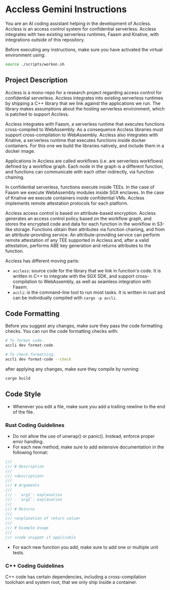 # Accless Gemini Instructions

You are an AI coding assistant helping in the development of Accless. Accless
is an access control system for confidential serverless. Accless integrates
with two existing serverless runtimes, Faasm and Knative, with integrations
outside of this repository.

Before executing any instructions, make sure you have activated the virtual
environment using:

```bash
source ./scripts/workon.sh
```

## Project Description

Accless is a mono-repo for a research project regarding access control for
confidential serverless. Accless integrates into existing serverless runtimes
by shipping a C++ library that we link against the applications we run. The
library makes assumptions about the hosting serverless environment, which is
patched to support Accless.

Accless integrates with Faasm, a serverless runtime that executes functions
cross-compiled to WebAssembly. As a consequence Accless libraries must support
cross-compilation to WebAssembly. Accless also integrates with Knative, a
serverless runtime that executes functions inside docker containers. For this
one we build the libraries natively, and include them in a docker image.

Applications in Accless are called workflows (i.e. are serverless workflows)
defined by a workflow graph. Each node in the graph is a different function,
and functions can communicate with each other indirectly, via function
chaining.

In confidential serverless, functions execute inside TEEs. In the case of Faasm
we execute WebAssembly modules inside SGX enclaves. In the case of Knative we
execute containers inside confidential VMs. Accless implements remote
attestation protocols for each platform.

Accless access control is based on attribute-based encryption. Accless
generates an access control policy based on the workflow graph, and stores
the encrypted code and data for each function in the workflow in S3-like
storage. Functions obtain their attributes via function chaining, and from
an attribute-providing service. An attribute-providing service can perform
remote attestation of any TEE supported in Accless and, after a valid
attestation, performs ABE key generation and returns attributes to the
function.

Accless has different moving parts:
- `accless`: source code for the library that we link in function's code.
  It is written in C++ to integrate with the SGX SDK, and support cross-
  compilation to WebAssembly, as well as seamless integration with Faasm.
- `accli`: is the command-line tool to run most tasks. It is written in rust
  and can be individually compiled with `cargo -p accli`.

## Code Formatting

Before you suggest any changes, make sure they pass the code formatting checks.
You can run the code formatting checks with:

```bash
# To format code.
accli dev format-code

# To check formatting.
accli dev format-code --check
```

after applying any changes, make sure they compile by running:

```bash
cargo build
```

## Code Style

- Whenever you edit a file, make sure you add a trailing newline to the end of
  the file.

### Rust Coding Guidelines

- Do not allow the use of unwrap() or panic(). Instead, enforce proper error handling.
- For each new method, make sure to add extensive documentation in the following format:
```rust
///
/// # Description
///
/// <description>
///
/// # Arguments
///
/// - `arg1`: explanation
/// - `arg2`: explanation
///
/// # Returns
///
/// <explanation of return value>
///
/// # Example Usage
///
/// <code snippet if applicable
```
- For each new function you add, make sure to add one or multiple unit tests.

### C++ Coding Guidelines

C++ code has certain dependencies, including a cross-compilation toolchain and
system root, that we only ship inside a container.
